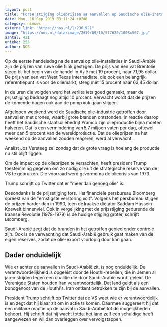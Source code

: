 ```yaml
---
layout: post
title: "Forse stijging olieprijzen na aanvallen op Saudische olie-installaties"
date: Mon, 16 Sep 2019 03:11:24 +0200
category: nieuws
externe_link: "https://nos.nl/l/2301921"
image: "https://nos.nl/data/image/2019/09/16/577626/1008x567.jpg"
aantal: 421
unieke: 255
author: NOS
---
```


<p>Op de eerste handelsdag na de aanval op olie-installaties in Saudi-Arabië zijn de prijzen van ruwe olie flink gestegen. De prijs van een vat Brentolie steeg bij het begin van de handel in Azië met 19 procent, naar 71,95 dollar. De prijs van een vat West Texas Intermediate, die ook een belangrijk referentiepunt is voor de oliemarkt, steeg met 15 procent naar 63,45 dollar.</p>
<p>In de uren die volgden werd het verlies iets goed gemaakt, maar de prijsstijging bedraagt nog altijd 10 procent. Verwacht wordt dat de prijzen de komende dagen ook aan de pomp ook gaan stijgen.</p>
<p>Afgelopen weekend werd de Saudische olie-industrie getroffen door aanvallen met drones, waarbij grote branden ontstonden. In reactie daarop heeft het Saudische staatsoliebedrijf Aramco zijn olieproductie bijna moeten halveren. Dat is een vermindering van 5,7 miljoen vaten per dag, oftewel meer dan 5 procent van de wereldproductie. Dat de olieprijzen na het weekend op de aanvallen zouden reageren, werd al verwacht.</p>
<p>Analist Jos Versteeg zei zondag dat de grote vraag is hoelang de productie nu stil blijft liggen: </p>
<p>Om de impact op de olieprijzen te verzachten, heeft president Trump toestemming gegeven om zo nodig olie uit de strategische reserve van de VS te gebruiken. Die voorraad werd gevormd na de oliecrisis van 1973.</p>
<p>Trump schrijft op Twitter dat er "meer dan genoeg olie" is:</p>
<p>Desondanks is de prijsstijging fors. Het financiële persbureau Bloomberg spreekt van de "ernstigste verstoring ooit". Volgens het persbureau stijgen de prijzen harder dan in 1990, toen de Iraakse dictator Saddam Hussein Koeweit binnenviel. Ook in vergelijking met de prijsstijging gedurende de Iraanse Revolutie (1978-1979) is de huidige stijging groter, schrijft Bloomberg.</p>
<p>Saudi-Arabië zegt dat de branden in het getroffen gebied onder controle zijn. Ook is de verwachting dat Saudi-Arabië gebruik gaat maken van de eigen reserves, zodat de olie-export voorlopig door kan gaan.</p>
<h2>Dader onduidelijk</h2>
<p>Wie er achter de aanvallen in Saudi-Arabië zit, is nog onduidelijk. De verantwoordelijkheid is opgeëist door de Houthi-rebellen, die in Jemen al jaren strijden tegen een coalitie die door Saudi-Arabië wordt geleid. De Verenigde Staten houden Iran verantwoordelijk. Dat land geldt als een bondgenoot van de Houthi's. Iran ontkent betrokken te zijn bij de aanvallen.</p>
<p>President Trump schrijft op Twitter dat de VS weet wie er verantwoordelijk is en zegt dat hij klaar zit om in actie te komen. Daarmee suggereert hij dat een militaire reactie op de aanval in Saudi-Arabië tot de mogelijkheden behoort. Hij schrijft dat hij wacht totdat het land zelf een schuldige heeft aangewezen en wil dan overleggen over vervolgstappen.</p>
